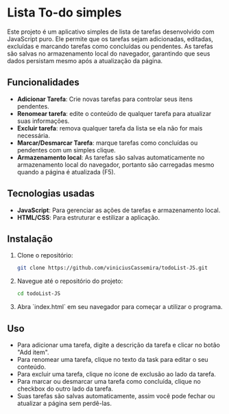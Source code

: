 # Lista To-do simples

Este projeto é um aplicativo simples de lista de tarefas desenvolvido com JavaScript puro. Ele permite que os tarefas sejam adicionadas, editadas, excluídas e marcando tarefas como concluídas ou pendentes. As tarefas são salvas no armazenamento local do navegador, garantindo que seus dados persistam mesmo após a atualização da página.

## Funcionalidades

- **Adicionar Tarefa**: Crie novas tarefas para controlar seus itens pendentes.
- **Renomear tarefa**: edite o conteúdo de qualquer tarefa para atualizar suas informações.
- **Excluir tarefa**: remova qualquer tarefa da lista se ela não for mais necessária.
- **Marcar/Desmarcar Tarefa**: marque tarefas como concluídas ou pendentes com um simples clique.
- **Armazenamento local**: As tarefas são salvas automaticamente no armazenamento local do navegador, portanto são carregadas mesmo quando a página é atualizada (F5).

## Tecnologias usadas

- **JavaScript**: Para gerenciar as ações de tarefas e armazenamento local.
- **HTML/CSS**: Para estruturar e estilizar a aplicação.

## Instalação

1. Clone o repositório:
   ```bash
   git clone https://github.com/viniciusCassemira/todoList-JS.git
   ```
2. Navegue até o repositório do projeto:
   ```bash
   cd todoList-JS
   ```
3. Abra \`index.html\` em seu navegador para começar a utilizar o programa.

## Uso

- Para adicionar uma tarefa, digite a descrição da tarefa e clicar no botão "Add item".
- Para renomear uma tarefa, clique no texto da task para editar o seu conteúdo.
- Para excluir uma tarefa, clique no ícone de exclusão ao lado da tarefa.
- Para marcar ou desmarcar uma tarefa como concluída, clique no checkbox do outro lado da tarefa.
- Suas tarefas são salvas automaticamente, assim você pode fechar ou atualizar a página sem perdê-las.